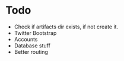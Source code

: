 # Todo
- Check if artifacts dir exists, if not create it.
- Twitter Bootstrap
- Accounts
- Database stuff
- Better routing